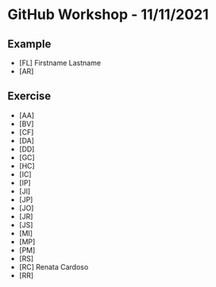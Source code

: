 # GitHub Workshop - 11/11/2021

## Example

- [FL] Firstname Lastname
- [AR]  

## Exercise

- [AA]
- [BV]
- [CF]
- [DA]
- [DD]
- [GC]
- [HC]
- [IC]
- [IP]
- [JI]
- [JP]
- [JO]
- [JR]
- [JS]
- [MI]
- [MP]
- [PM]
- [RS]
- [RC] Renata Cardoso
- [RR]

